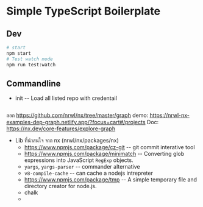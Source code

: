 # Simple TypeScript Boilerplate

## Dev 
```bash
# start
npm start
# Test watch mode
npm run test:watch
```

## Commandline

- init -- Load all listed repo with credentail

```mermaid

```

ลอก https://github.com/nrwl/nx/tree/master/graph
demo: https://nrwl-nx-examples-dep-graph.netlify.app/?focus=cart#/projects
Doc: https://nx.dev/core-features/explore-graph


- Lib ที่น่าสนใจ จาก nx (nrwl/nx/packages/nx)
  - https://www.npmjs.com/package/cz-git -- git commit interative tool
  - https://www.npmjs.com/package/minimatch -- Converting glob expressions into JavaScript `RegExp` objects.
  - `yargs`, `yargs-parser` -- commander alternative
  - `v8-compile-cache` -- can cache a nodejs intrepreter
  - https://www.npmjs.com/package/tmp -- A simple temporary file and directory creator for node.js.
  - chalk
  - 